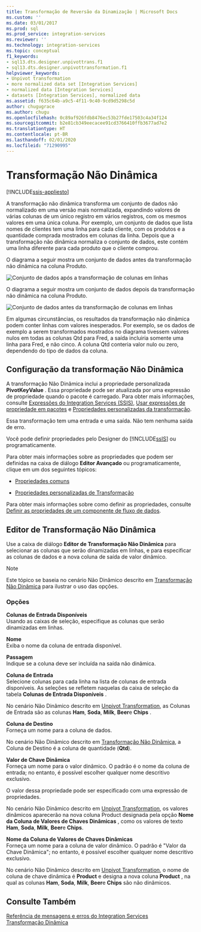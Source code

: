 ```yaml
---
title: Transformação de Reversão da Dinamização | Microsoft Docs
ms.custom: ''
ms.date: 03/01/2017
ms.prod: sql
ms.prod_service: integration-services
ms.reviewer: ''
ms.technology: integration-services
ms.topic: conceptual
f1_keywords:
- sql13.dts.designer.unpivottrans.f1
- sql13.dts.designer.unpivottransformation.f1
helpviewer_keywords:
- Unpivot transformation
- more normalized data set [Integration Services]
- normalized data [Integration Services]
- datasets [Integration Services], normalized data
ms.assetid: f635c64b-a9c5-4f11-9c40-9cd9d5298c5d
author: chugugrace
ms.author: chugu
ms.openlocfilehash: 0c89af926fdb8476ec53b27fde17503c4a34f124
ms.sourcegitcommit: b2e81cb349eecacee91cd3766410ffb3677ad7e2
ms.translationtype: HT
ms.contentlocale: pt-BR
ms.lasthandoff: 02/01/2020
ms.locfileid: "71290995"
---
```

# <a name="unpivot-transformation"></a>Transformação Não Dinâmica

[!INCLUDE[ssis-appliesto](../../../includes/ssis-appliesto-ssvrpluslinux-asdb-asdw-xxx.md)]


  A transformação não dinâmica transforma um conjunto de dados não normalizado em uma versão mais normalizada, expandindo valores de várias colunas de um único registro em vários registros, com os mesmos valores em uma única coluna. Por exemplo, um conjunto de dados que lista nomes de clientes tem uma linha para cada cliente, com os produtos e a quantidade comprada mostrados em colunas da linha. Depois que a transformação não dinâmica normaliza o conjunto de dados, este contém uma linha diferente para cada produto que o cliente comprou.  
  
 O diagrama a seguir mostra um conjunto de dados antes da transformação não dinâmica na coluna Produto.  
  
 ![Conjunto de dados após a transformação de colunas em linhas](../../../integration-services/data-flow/transformations/media/mw-dts-18.gif "Conjunto de dados após a transformação de colunas em linhas")  
  
 O diagrama a seguir mostra um conjunto de dados depois da transformação não dinâmica na coluna Produto.  
  
 ![Conjunto de dados antes da transformação de colunas em linhas](../../../integration-services/data-flow/transformations/media/mw-dts-17.gif "Conjunto de dados antes da transformação de colunas em linhas")  
  
 Em algumas circunstâncias, os resultados da transformação não dinâmica podem conter linhas com valores inesperados. Por exemplo, se os dados de exemplo a serem transformados mostrados no diagrama tivessem valores nulos em todas as colunas Qtd para Fred, a saída incluiria somente uma linha para Fred, e não cinco. A coluna Qtd conteria valor nulo ou zero, dependendo do tipo de dados da coluna.  
  
## <a name="configuration-of-the-unpivot-transformation"></a>Configuração da transformação Não Dinâmica  
 A transformação Não Dinâmica inclui a propriedade personalizada **PivotKeyValue** . Essa propriedade pode ser atualizada por uma expressão de propriedade quando o pacote é carregado. Para obter mais informações, consulte [Expressões do Integration Services &#40;SSIS&#41;](../../../integration-services/expressions/integration-services-ssis-expressions.md), [Usar expressões de propriedade em pacotes](../../../integration-services/expressions/use-property-expressions-in-packages.md) e [Propriedades personalizadas da transformação](../../../integration-services/data-flow/transformations/transformation-custom-properties.md).  
  
 Essa transformação tem uma entrada e uma saída. Não tem nenhuma saída de erro.  
  
 Você pode definir propriedades pelo Designer do [!INCLUDE[ssIS](../../../includes/ssis-md.md)] ou programaticamente.  
  
 Para obter mais informações sobre as propriedades que podem ser definidas na caixa de diálogo **Editor Avançado** ou programaticamente, clique em um dos seguintes tópicos:  
  
-   [Propriedades comuns](https://msdn.microsoft.com/library/51973502-5cc6-4125-9fce-e60fa1b7b796)  
  
-   [Propriedades personalizadas de Transformação](../../../integration-services/data-flow/transformations/transformation-custom-properties.md)  
  
 Para obter mais informações sobre como definir as propriedades, consulte [Definir as propriedades de um componente de fluxo de dados](../../../integration-services/data-flow/set-the-properties-of-a-data-flow-component.md).  
  
## <a name="unpivot-transformation-editor"></a>Editor de Transformação Não Dinâmica
  Use a caixa de diálogo **Editor de Transformação Não Dinâmica** para selecionar as colunas que serão dinamizadas em linhas, e para especificar as colunas de dados e a nova coluna de saída de valor dinâmico.  
  
> [!NOTE]  
>  Este tópico se baseia no cenário Não Dinâmico descrito em [Transformação Não Dinâmica](../../../integration-services/data-flow/transformations/unpivot-transformation.md) para ilustrar o uso das opções.  
  
### <a name="options"></a>Opções  
 **Colunas de Entrada Disponíveis**  
 Usando as caixas de seleção, especifique as colunas que serão dinamizadas em linhas.  
  
 **Nome**  
 Exiba o nome da coluna de entrada disponível.  
  
 **Passagem**  
 Indique se a coluna deve ser incluída na saída não dinâmica.  
  
 **Coluna de Entrada**  
 Selecione colunas para cada linha na lista de colunas de entrada disponíveis. As seleções se refletem naquelas da caixa de seleção da tabela **Colunas de Entrada Disponíveis** .  
  
 No cenário Não Dinâmico descrito em [Unpivot Transformation](../../../integration-services/data-flow/transformations/unpivot-transformation.md), as Colunas de Entrada são as colunas **Ham**, **Soda**, **Milk**, **Beer**e **Chips** .  
  
 **Coluna de Destino**  
 Forneça um nome para a coluna de dados.  
  
 No cenário Não Dinâmico descrito em [Transformação Não Dinâmica](../../../integration-services/data-flow/transformations/unpivot-transformation.md), a Coluna de Destino é a coluna de quantidade (**Qtd**).  
  
 **Valor de Chave Dinâmica**  
 Forneça um nome para o valor dinâmico. O padrão é o nome da coluna de entrada; no entanto, é possível escolher qualquer nome descritivo exclusivo.  
  
 O valor dessa propriedade pode ser especificado com uma expressão de propriedades.  
  
 No cenário Não Dinâmico descrito em [Unpivot Transformation](../../../integration-services/data-flow/transformations/unpivot-transformation.md), os valores dinâmicos aparecerão na nova coluna Product designada pela opção **Nome da Coluna de Valores de Chaves Dinâmicas** , como os valores de texto **Ham**, **Soda**, **Milk**, **Beer**e **Chips**.  
  
 **Nome da Coluna de Valores de Chaves Dinâmicas**  
 Forneça um nome para a coluna de valor dinâmico. O padrão é "Valor da Chave Dinâmica"; no entanto, é possível escolher qualquer nome descritivo exclusivo.  
  
 No cenário Não Dinâmico descrito em [Unpivot Transformation](../../../integration-services/data-flow/transformations/unpivot-transformation.md), o nome de coluna de chave dinâmica é **Product** e designa a nova coluna **Product** , na qual as colunas **Ham**, **Soda**, **Milk**, **Beer**e **Chips** são não dinâmicos.  
  
## <a name="see-also"></a>Consulte Também  
 [Referência de mensagens e erros do Integration Services](../../../integration-services/integration-services-error-and-message-reference.md)   
 [Transformação Dinâmica](../../../integration-services/data-flow/transformations/pivot-transformation.md)  
  
  
